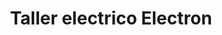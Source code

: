 ---
title: "Taller electrico Electron"
url: /municipio-el-alto/taller-electrico-electron/
shop: Autowerkstatt
---